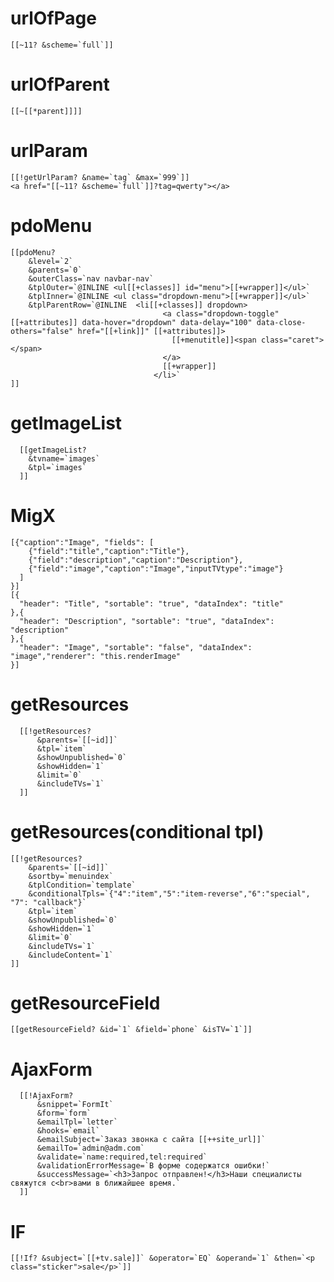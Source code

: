 # urlOfPage
	[[~11? &scheme=`full`]]

# urlOfParent
	[[~[[*parent]]]]

# urlParam
	[[!getUrlParam? &name=`tag` &max=`999`]]
	<a href="[[~11? &scheme=`full`]]?tag=qwerty"></a>

# pdoMenu
	[[pdoMenu?  
		&level=`2` 
		&parents=`0`
		&outerClass=`nav navbar-nav`
		&tplOuter=`@INLINE <ul[[+classes]] id="menu">[[+wrapper]]</ul>` 
		&tplInner=`@INLINE <ul class="dropdown-menu">[[+wrapper]]</ul>` 
		&tplParentRow=`@INLINE  <li[[+classes]] dropdown>
                                      <a class="dropdown-toggle"[[+attributes]] data-hover="dropdown" data-delay="100" data-close-others="false" href="[[+link]]" [[+attributes]]>
                                        [[+menutitle]]<span class="caret"></span>
                                      </a>
                                      [[+wrapper]]
                                    </li>`
	]]
  
# getImageList
	  [[getImageList?
	    &tvname=`images`
	    &tpl=`images`
	  ]]
# MigX
	[{"caption":"Image", "fields": [
	    {"field":"title","caption":"Title"},
	    {"field":"description","caption":"Description"}, 
	    {"field":"image","caption":"Image","inputTVtype":"image"}
	  ]
	}]
	[{
	  "header": "Title", "sortable": "true", "dataIndex": "title"
	},{
	  "header": "Description", "sortable": "true", "dataIndex": "description"
	},{
	  "header": "Image", "sortable": "false", "dataIndex": "image","renderer": "this.renderImage"
	}]	  
	  
	  
  
# getResources
	  [[!getResources?
	      &parents=`[[~id]]`
	      &tpl=`item`
	      &showUnpublished=`0`
	      &showHidden=`1`
	      &limit=`0`
	      &includeTVs=`1`
	  ]]
 
# getResources(conditional tpl)
	[[!getResources?
	    &parents=`[[~id]]`
	    &sortby=`menuindex`
	    &tplCondition=`template`
	    &conditionalTpls=`{"4":"item","5":"item-reverse","6":"special", "7": "callback"}`
	    &tpl=`item`
	    &showUnpublished=`0`
	    &showHidden=`1`
	    &limit=`0`
	    &includeTVs=`1`
	    &includeContent=`1`
	]]

# getResourceField
	[[getResourceField? &id=`1` &field=`phone` &isTV=`1`]]

# AjaxForm
	  [[!AjaxForm?
	      &snippet=`FormIt`
	      &form=`form`
	      &emailTpl=`letter`
	      &hooks=`email`
	      &emailSubject=`Заказ звонка с сайта [[++site_url]]`
	      &emailTo=`admin@adm.com`
	      &validate=`name:required,tel:required`
	      &validationErrorMessage=`В форме содержатся ошибки!`
	      &successMessage=`<h3>Запрос отправлен!</h3>Наши специалисты свяжутся с<br>вами в ближайшее время.`
	  ]]

# IF
	[[!If? &subject=`[[+tv.sale]]` &operator=`EQ` &operand=`1` &then=`<p class="sticker">sale</p>`]]
